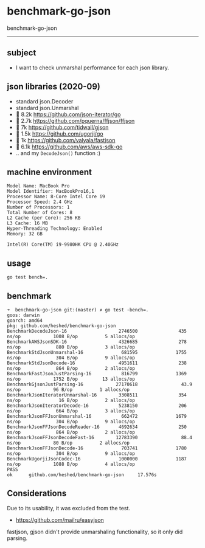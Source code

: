# benchmark-go-json
benchmark-go-json

---

## subject

- I want to check unmarshal performance for each json library.

## json libraries (2020-09)

- standard json.Decoder
- standard json.Unmarshal
- :star2: 8.2k https://github.com/json-iterator/go
- :star2: 2.7k https://github.com/pquerna/ffjson/ffjson
- :star2: 7k https://github.com/tidwall/gjson
- :star2: 1.5k https://github.com/ugorji/go
- :star2: 1k https://github.com/valyala/fastjson
- :star2: 6.1k https://github.com/aws/aws-sdk-go
- .. and my `DecodeJson()` function :)

## machine environment

```
Model Name: MacBook Pro
Model Identifier: MacBookPro16,1
Processor Name: 8-Core Intel Core i9
Processor Speed: 2.4 GHz
Number of Processors: 1
Total Number of Cores: 8
L2 Cache (per Core): 256 KB
L3 Cache: 16 MB
Hyper-Threading Technology: Enabled
Memory: 32 GB

Intel(R) Core(TM) i9-9980HK CPU @ 2.40GHz
```

## usage

```console
go test bench=.
```

## benchmark

```
➜  benchmark-go-json git:(master) ✗ go test -bench=. 
goos: darwin
goarch: amd64
pkg: github.com/heshed/benchmark-go-json
BenchmarkDecodeJson-16                   2746500               435 ns/op            1008 B/op          5 allocs/op
BenchmarkAWSJsonSDK-16                   4326685               278 ns/op             880 B/op          3 allocs/op
BenchmarkStdJsonUnmarshal-16              681595              1755 ns/op             304 B/op          9 allocs/op
BenchmarkStdJsonDecode-16                4951611               238 ns/op             864 B/op          2 allocs/op
BenchmarkFastJsonJustParsing-16           816799              1369 ns/op            1752 B/op         13 allocs/op
BenchmarkGjsonJustParsing-16            27170618                43.9 ns/op            96 B/op          1 allocs/op
BenchmarkJsonIteratorUnmarshal-16        3308511               354 ns/op              16 B/op          2 allocs/op
BenchmarkJsonIteratorDecode-16           5238150               206 ns/op             664 B/op          3 allocs/op
BenchmarkJsonFFJsonUnmarshal-16           662472              1679 ns/op             304 B/op          9 allocs/op
BenchmarkJsonFFJsonDecodeReader-16       4692634               250 ns/op             864 B/op          2 allocs/op
BenchmarkJsonFFJsonDecodeFast-16        12783390                88.4 ns/op            80 B/op          2 allocs/op
BenchmarkJsonFFJsonDecode-16              703741              1780 ns/op             304 B/op          9 allocs/op
BenchmarkUgorjiJsonCodec-16              1000000              1187 ns/op            1088 B/op          4 allocs/op
PASS
ok      github.com/heshed/benchmark-go-json     17.576s
```

## Considerations

Due to its usability, it was excluded from the test.
- https://github.com/mailru/easyjson 

fastjson, gjson didn't provide unmarshaling functionality, so it only did parsing.

